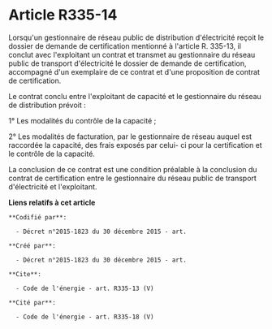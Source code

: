 # Article R335-14

Lorsqu'un gestionnaire de réseau public de distribution d'électricité reçoit le dossier de demande de certification mentionné
à l'article R. 335-13, il conclut avec l'exploitant un contrat et transmet au gestionnaire du réseau public de transport
d'électricité le dossier de demande de certification, accompagné d'un exemplaire de ce contrat et d'une proposition de
contrat de certification. 

Le contrat conclu entre l'exploitant de capacité et le gestionnaire du réseau de distribution prévoit : 

1° Les modalités du contrôle de la capacité ; 

2° Les modalités de facturation, par le gestionnaire de réseau auquel est raccordée la capacité, des frais exposés par celui-
ci pour la certification et le contrôle de la capacité. 

La conclusion de ce contrat est une condition préalable à la conclusion du contrat de certification entre le gestionnaire du
réseau public de transport d'électricité et l'exploitant.

**Liens relatifs à cet article**

	**Codifié par**:

	  - Décret n°2015-1823 du 30 décembre 2015 - art.

	**Créé par**:

	  - Décret n°2015-1823 du 30 décembre 2015 - art.

	**Cite**:

	  - Code de l'énergie - art. R335-13 (V)

	**Cité par**:

	  - Code de l'énergie - art. R335-18 (V)
